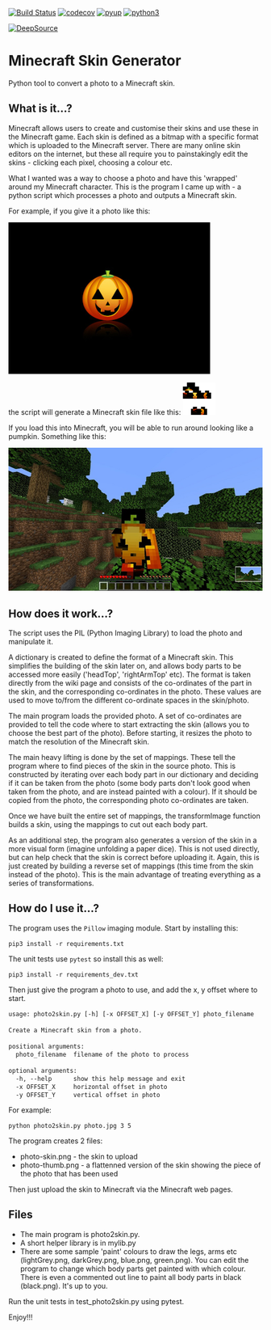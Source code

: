 [![Build Status](https://travis-ci.org/paulknewton/minecraft-skin-generator.svg?branch=master)](https://travis-ci.org/paulknewton/minecraft-skin-generator)
[![codecov](https://codecov.io/gh/paulknewton/minecraft-skin-generator/branch/master/graph/badge.svg)](https://codecov.io/gh/paulknewton/minecraft-skin-generator)
[![pyup](https://pyup.io/repos/github/paulknewton/minecraft-skin-generator/shield.svg)](https://pyup.io/account/repos/github/paulknewton/minecraft-skin-generator)
[![python3](https://pyup.io/repos/github/paulknewton/minecraft-skin-generator/python-3-shield.svg)](https://pyup.io/account/repos/github/paulknewton/minecraft-skin-generator)

[![DeepSource](https://static.deepsource.io/deepsource-badge-light.svg)](https://deepsource.io/gh/paulknewton/minecraft-skin-generator/?ref=repository-badge)

# Minecraft Skin Generator

Python tool to convert a photo to a Minecraft skin.

## What is it...?

Minecraft allows users to create and customise their skins and use these in the Minecraft game.
Each skin is defined as a bitmap with a specific format which is uploaded to the Minecraft server.
There are many online skin editors on the internet, but these all require you to painstakingly edit the skins - clicking each pixel, choosing a colour etc.

What I wanted was a way to choose a photo and have this 'wrapped' around my Minecraft character.
This is the program I came up with - a python script which processes a photo and outputs a Minecraft skin.

For example, if you give it a photo like this:

![pumpkin](img/pumpkin-small.jpg)

the script will generate a Minecraft skin file like this:
![pumpkin-skin](img/pumpkin-skin.png)

If you load this into Minecraft, you will be able to run around looking like a pumpkin. Something like this:

![minecraft](img/minecraft.jpg)


## How does it work...?

The script uses the PIL (Python Imaging Library) to load the photo and manipulate it.

A dictionary is created to define the format of a Minecraft skin. This simplifies the building of the skin later on, and allows body parts to be accessed more easily ('headTop', 'rightArmTop' etc). The format is taken directly from the wiki page and consists of the co-ordinates of the part in the skin, and the corresponding co-ordinates in the photo. These values are used to move to/from the different co-ordinate spaces in the skin/photo.

The main program loads the provided photo. A set of co-ordinates are provided to tell the code where to start extracting the skin (allows you to choose the best part of the photo). Before starting, it resizes the photo to match the resolution of the Minecraft skin.

The main heavy lifting is done by the set of mappings. These tell the program where to find pieces of the skin in the source photo. This is constructed by iterating over each body part in our dictionary and deciding if it can be taken from the photo (some body parts don't look good when taken from the photo, and are instead painted with a colour). If it should be copied from the photo, the corresponding photo co-ordinates are taken.

Once we have built the entire set of mappings, the transformImage function builds a skin, using the mappings to cut out each body part.

As an additional step, the program also generates a version of the skin in a more visual form (imagine unfolding a paper dice). This is not used directly, but can help check that the skin is correct before uploading it. Again, this is just created by building a reverse set of mappings (this time from the skin instead of the photo). This is the main advantage of treating everything as a series of transformations.

## How do I use it...?
The program uses the ```Pillow``` imaging module. Start by installing this:
```
pip3 install -r requirements.txt
```

The unit tests use ```pytest``` so install this as well:
```
pip3 install -r requirements_dev.txt
```

Then just give the program a photo to use, and add the x, y offset where to start.
```
usage: photo2skin.py [-h] [-x OFFSET_X] [-y OFFSET_Y] photo_filename

Create a Minecraft skin from a photo.

positional arguments:
  photo_filename  filename of the photo to process

optional arguments:
  -h, --help      show this help message and exit
  -x OFFSET_X     horizontal offset in photo
  -y OFFSET_Y     vertical offset in photo
```

For example:
```
python photo2skin.py photo.jpg 3 5
```

The program creates 2 files:
* photo-skin.png - the skin to upload
* photo-thumb.png - a flattenned version of the skin showing the piece of the photo that has been used

Then just upload the skin to Minecraft via the Minecraft web pages.

## Files

* The main program is photo2skin.py.
* A short helper library is in mylib.py
* There are some sample 'paint' colours to draw the legs, arms etc (lightGrey.png, darkGrey.png, blue.png, green.png). You can edit the program to change which body parts get painted with which colour. There is even a commented out line to paint all body parts in black (black.png). It's up to you.

Run the unit tests in test_photo2skin.py using pytest.

Enjoy!!!
